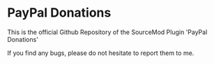 # PayPal Donations
This is the official Github Repository of the SourceMod Plugin 'PayPal Donations'

If you find any bugs, please do not hesitate to report them to me.
